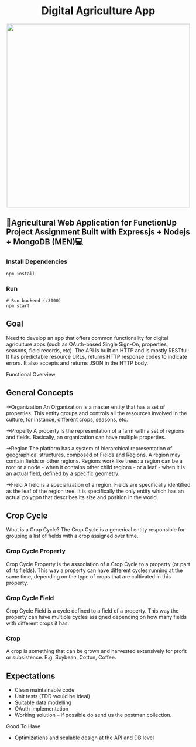 <h1 align="center"> Digital Agriculture App <br /></h1>  
<p align="center">
  <img src="https://user-images.githubusercontent.com/49508237/104348350-a5485a80-5527-11eb-854b-b2477bfeb96d.png?" width="500" >
</p>

## 🌱Agricultural Web Application for FunctionUp Project Assignment Built with Expressjs + Nodejs + MongoDB (MEN)💻


### Install Dependencies

```
npm install

```

### Run

```
# Run backend (:3000)
npm start

```

## Goal

Need to develop an app that offers common functionality for digital agriculture apps (such as
OAuth-based Single Sign-On, properties, seasons, field records, etc). The API is built on HTTP and is
mostly RESTful: It has predictable resource URLs, returns HTTP response codes to indicate errors. It
also accepts and returns JSON in the HTTP body.


Functional Overview

## General Concepts

->Organization
An Organization is a master entity that has a set of properties. This entity groups and controls all the
resources involved in the culture, for instance, different crops, seasons, etc.

->Property
A property is the representation of a farm with a set of regions and fields. Basically, an organization
can have multiple properties.

->Region
The platform has a system of hierarchical representation of geographical structures, composed
of Fields and Regions. A region may contain fields or other regions. Regions work like trees: a region
can be a root or a node - when it contains other child regions - or a leaf - when it is an actual field,
defined by a specific geometry.

->Field
A field is a specialization of a region. Fields are specifically identified as the leaf of the region tree. It
is specifically the only entity which has an actual polygon that describes its size and position in the
world.


## Crop Cycle
What is a Crop Cycle?
The Crop Cycle is a generical entity responsible for grouping a list of fields with a crop assigned over
time.

### Crop Cycle Property
Crop Cycle Property is the association of a Crop Cycle to a property (or part of its fields). This way a
property can have different cycles running at the same time, depending on the type of crops that are
cultivated in this property.

### Crop Cycle Field
Crop Cycle Field is a cycle defined to a field of a property. This way the property can have multiple
cycles assigned depending on how many fields with different crops it has.


### Crop
A crop is something that can be grown and harvested extensively for profit or subsistence. E.g:
Soybean, Cotton, Coffee.


## Expectations
- Clean maintainable code
- Unit tests (TDD would be ideal)
- Suitable data modelling
- OAuth implementation
- Working solution – if possible do send us the postman collection.


Good To Have
- Optimizations and scalable design at the API and DB level